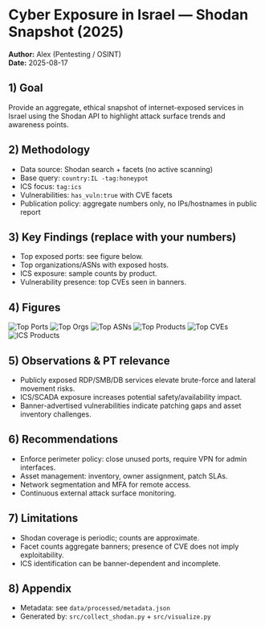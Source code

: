 # Cyber Exposure in Israel — Shodan Snapshot (2025)

**Author:** Alex (Pentesting / OSINT)  
**Date:** 2025-08-17

## 1) Goal
Provide an aggregate, ethical snapshot of internet-exposed services in Israel using the Shodan API to highlight attack surface trends and awareness points.

## 2) Methodology
- Data source: Shodan search + facets (no active scanning)
- Base query: `country:IL -tag:honeypot`
- ICS focus: `tag:ics`
- Vulnerabilities: `has_vuln:true` with CVE facets
- Publication policy: aggregate numbers only, no IPs/hostnames in public report

## 3) Key Findings (replace with your numbers)
- Top exposed ports: see figure below.
- Top organizations/ASNs with exposed hosts.
- ICS exposure: sample counts by product.
- Vulnerability presence: top CVEs seen in banners.

## 4) Figures
![Top Ports](figures/top_ports.png)
![Top Orgs](figures/top_orgs.png)
![Top ASNs](figures/top_asns.png)
![Top Products](figures/top_products.png)
![Top CVEs](figures/top_cves.png)
![ICS Products](figures/ics_products.png)

## 5) Observations & PT relevance
- Publicly exposed RDP/SMB/DB services elevate brute-force and lateral movement risks.
- ICS/SCADA exposure increases potential safety/availability impact.
- Banner-advertised vulnerabilities indicate patching gaps and asset inventory challenges.

## 6) Recommendations
- Enforce perimeter policy: close unused ports, require VPN for admin interfaces.
- Asset management: inventory, owner assignment, patch SLAs.
- Network segmentation and MFA for remote access.
- Continuous external attack surface monitoring.

## 7) Limitations
- Shodan coverage is periodic; counts are approximate.
- Facet counts aggregate banners; presence of CVE does not imply exploitability.
- ICS identification can be banner-dependent and incomplete.

## 8) Appendix
- Metadata: see `data/processed/metadata.json`
- Generated by: `src/collect_shodan.py` + `src/visualize.py`